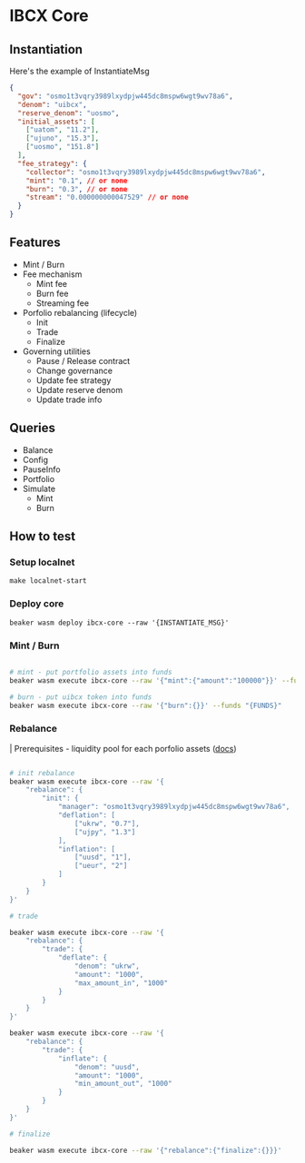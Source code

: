 # IBCX Core

## Instantiation

Here's the example of InstantiateMsg

```json
{
  "gov": "osmo1t3vqry3989lxydpjw445dc8mspw6wgt9wv78a6",
  "denom": "uibcx",
  "reserve_denom": "uosmo",
  "initial_assets": [
    ["uatom", "11.2"],
    ["ujuno", "15.3"],
    ["uosmo", "151.8"]
  ],
  "fee_strategy": {
    "collector": "osmo1t3vqry3989lxydpjw445dc8mspw6wgt9wv78a6",
    "mint": "0.1", // or none
    "burn": "0.3", // or none
    "stream": "0.000000000047529" // or none
  }
}
```

## Features

- Mint / Burn
- Fee mechanism
  - Mint fee
  - Burn fee
  - Streaming fee
- Porfolio rebalancing (lifecycle)
  - Init
  - Trade
  - Finalize
- Governing utilities
  - Pause / Release contract
  - Change governance
  - Update fee strategy
  - Update reserve denom
  - Update trade info

## Queries

- Balance
- Config
- PauseInfo
- Portfolio
- Simulate
  - Mint
  - Burn

## How to test

### Setup localnet

`make localnet-start`

### Deploy core

`beaker wasm deploy ibcx-core --raw '{INSTANTIATE_MSG}'`

### Mint / Burn

```bash

# mint - put portfolio assets into funds
beaker wasm execute ibcx-core --raw '{"mint":{"amount":"100000"}}' --funds "{FUNDS}"

# burn - put uibcx token into funds
beaker wasm execute ibcx-core --raw '{"burn":{}}' --funds "{FUNDS}"

```

### Rebalance

| Prerequisites - liquidity pool for each porfolio assets ([docs](https://docs.osmosis.zone/osmosis-core/modules/gamm/client/docs/create-pool))

```bash

# init rebalance
beaker wasm execute ibcx-core --raw '{
    "rebalance": {
        "init": {
            "manager": "osmo1t3vqry3989lxydpjw445dc8mspw6wgt9wv78a6",
            "deflation": [
                ["ukrw", "0.7"],
                ["ujpy", "1.3"]
            ],
            "inflation": [
                ["uusd", "1"],
                ["ueur", "2"]
            ]
        }
    }
}'

# trade

beaker wasm execute ibcx-core --raw '{
    "rebalance": {
        "trade": {
            "deflate": {
                "denom": "ukrw",
                "amount": "1000",
                "max_amount_in", "1000"
            }
        }
    }
}'

beaker wasm execute ibcx-core --raw '{
    "rebalance": {
        "trade": {
            "inflate": {
                "denom": "uusd",
                "amount": "1000",
                "min_amount_out", "1000"
            }
        }
    }
}'

# finalize

beaker wasm execute ibcx-core --raw '{"rebalance":{"finalize":{}}}'

```
